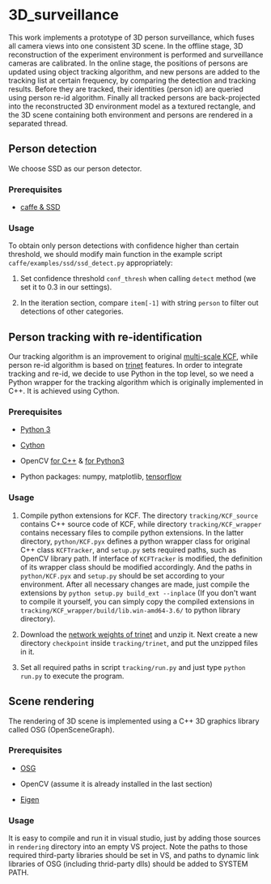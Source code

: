# 3D_surveillance
This work implements a prototype of 3D person surveillance, which fuses all camera views into one consistent 3D scene. In the offline stage, 3D reconstruction of the experiment environment is performed and surveillance cameras are calibrated. In the online stage, the positions of persons are updated using object tracking algorithm, and new persons are added to the tracking list at certain frequency, by comparing the detection and tracking results. Before they are tracked, their identities (person id) are queried using person re-id algorithm. Finally all tracked persons are back-projected into the reconstructed 3D environment model as a textured rectangle, and the 3D scene containing both environment and persons are rendered in a separated thread.

## Person detection
We choose SSD as our person detector.
### Prerequisites
* [caffe & SSD](https://github.com/weiliu89/caffe/tree/ssd)
### Usage
To obtain only person detections with confidence higher than certain threshold, we should modify main function in the example script `caffe/examples/ssd/ssd_detect.py` appropriately:
1. Set confidence threshold `conf_thresh` when calling `detect` method (we set it to 0.3 in our settings).

2. In the iteration section, compare `item[-1]` with string `person` to filter out detections of other categories.

## Person tracking with re-identification
Our tracking algorithm is an improvement to original [multi-scale KCF](https://github.com/joaofaro/KCFcpp), while person re-id algorithm is based on [trinet](https://github.com/VisualComputingInstitute/triplet-reid) features. In order to integrate tracking and re-id, we decide to use Python in the top level, so we need a Python wrapper for the tracking algorithm which is originally implemented in C++. It is achieved using Cython.
### Prerequisites
* [Python 3](https://www.python.org/downloads/)

* [Cython](http://docs.cython.org/en/latest/src/quickstart/install.html)

* OpenCV [for C++](https://opencv.org/releases.html) & [for Python3](https://stackoverflow.com/questions/46610689/how-to-import-cv2-in-python3)

* Python packages: numpy, matplotlib, [tensorflow](https://www.tensorflow.org/install/?hl=zh-cn)
### Usage
1. Compile python extensions for KCF. The directory `tracking/KCF_source` contains C++ source code of KCF, while directory `tracking/KCF_wrapper` contains necessary files to compile python extensions. In the latter directory, `python/KCF.pyx` defines a python wrapper class for original C++ class `KCFTracker`, and `setup.py` sets required paths, such as OpenCV library path. If interface of `KCFTracker` is modified, the definition of its wrapper class should be modified accordingly. And the paths in `python/KCF.pyx` and `setup.py` should be set according to your environment. After all necessary changes are made, just compile the extensions by `python setup.py build_ext --inplace` (If you don't want to compile it yourself, you can simply copy the compiled extensions in `tracking/KCF_wrapper/build/lib.win-amd64-3.6/` to python library directory).

2. Download the [network weights of trinet](https://github.com/VisualComputingInstitute/triplet-reid/releases/tag/250eb1) and unzip it. Next create a new directory `checkpoint` inside `tracking/trinet`, and put the unzipped files in it.

3. Set all required paths in script `tracking/run.py` and just type `python run.py` to execute the program.

## Scene rendering
The rendering of 3D scene is implemented using a C++ 3D graphics library called OSG (OpenSceneGraph).
### Prerequisites
* [OSG](http://www.openscenegraph.org/index.php/documentation/platform-specifics/windows/37-visual-studio)

* OpenCV (assume it is already installed in the last section)

* [Eigen](http://eigen.tuxfamily.org/dox/GettingStarted.html)
### Usage
It is easy to compile and run it in visual studio, just by adding those sources in `rendering` directory into an empty VS project. Note the paths to those required third-party libraries should be set in VS, and paths to dynamic link libraries of OSG (including thrid-party dlls) should be added to SYSTEM PATH.
